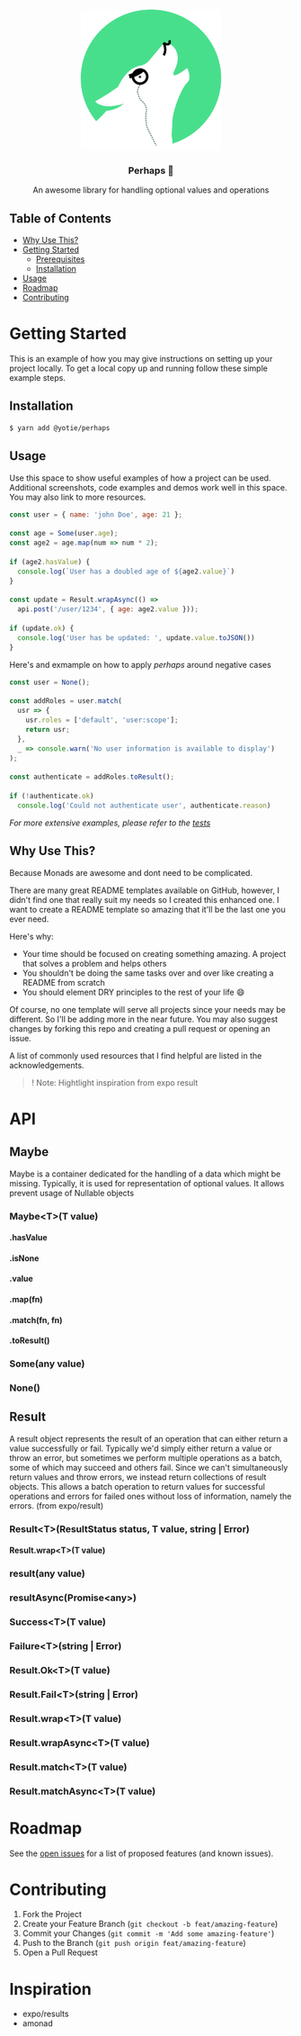 

<br />
<p align="center">
  <a href="https://github.com/yotieapp">
    <img src="docs/logo.png" alt="Logo" width="250" height="250">
  </a>

  <h3 align="center">Perhaps 🧐</h3>

  <p align="center">
    An awesome library for handling optional values and operations
  </p>
</p>

<!-- TABLE OF CONTENTS -->
## Table of Contents

* [Why Use This?](#why-use-this)
* [Getting Started](#getting-started)
  * [Prerequisites](#prerequisites)
  * [Installation](#installation)
* [Usage](#usage)
* [Roadmap](#roadmap)
* [Contributing](#contributing)


<!-- GETTING STARTED -->
# Getting Started

This is an example of how you may give instructions on setting up your project locally.
To get a local copy up and running follow these simple example steps.


## Installation


```sh
$ yarn add @yotie/perhaps
```

<!-- USAGE EXAMPLES -->
## Usage

Use this space to show useful examples of how a project can be used. Additional screenshots, code examples and demos work well in this space. You may also link to more resources.

```js
const user = { name: 'john Doe', age: 21 };

const age = Some(user.age);
const age2 = age.map(num => num * 2);

if (age2.hasValue) {
  console.log(`User has a doubled age of ${age2.value}`)
}

const update = Result.wrapAsync(() =>
  api.post('/user/1234', { age: age2.value }));

if (update.ok) {
  console.log('User has be updated: ', update.value.toJSON())
}
```

Here's and exmample on how to apply _perhaps_ around negative cases
```js
const user = None();

const addRoles = user.match(
  usr => {
    usr.roles = ['default', 'user:scope'];
    return usr;
  },
  _ => console.warn('No user information is available to display')
);

const authenticate = addRoles.toResult();

if (!authenticate.ok)
  console.log('Could not authenticate user', authenticate.reason)
```
_For more extensive examples, please refer to the [tests](https://example.com)_

## Why Use This?

Because Monads are awesome and dont need to be complicated.

There are many great README templates available on GitHub, however, I didn't find one that really suit my needs so I created this enhanced one. I want to create a README template so amazing that it'll be the last one you ever need.

Here's why:
* Your time should be focused on creating something amazing. A project that solves a problem and helps others
* You shouldn't be doing the same tasks over and over like creating a README from scratch
* You should element DRY principles to the rest of your life :smile:

Of course, no one template will serve all projects since your needs may be different. So I'll be adding more in the near future. You may also suggest changes by forking this repo and creating a pull request or opening an issue.

A list of commonly used resources that I find helpful are listed in the acknowledgements.

>! Note: Hightlight inspiration from expo result




# API

## Maybe
Maybe is a container dedicated for the handling of a data which might be missing. Typically, it is used for representation of optional values. It allows prevent usage of Nullable objects

### Maybe\<T\>(T value)
#### .hasValue
#### .isNone
#### .value
#### .map<T>(fn)
#### .match(fn, fn)
#### .toResult()

### Some(any value)

### None()


## Result
A result object represents the result of an operation that can either return a value successfully or fail. Typically we'd simply either return a value or throw an error, but sometimes we perform multiple operations as a batch, some of which may succeed and others fail. Since we can't simultaneously return values and throw errors, we instead return collections of result objects. This allows a batch operation to return values for successful operations and errors for failed ones without loss of information, namely the errors. (from expo/result)

### Result\<T\>(ResultStatus status, T value, string | Error)
#### Result.wrap\<T\>(T value)

### result(any value)
### resultAsync(Promise\<any\>)
### Success\<T\>(T value)
### Failure\<T\>(string | Error)

### Result.Ok\<T\>(T value)
### Result.Fail\<T\>(string | Error)
### Result.wrap\<T\>(T value)
### Result.wrapAsync\<T\>(T value)
### Result.match\<T\>(T value)
### Result.matchAsync\<T\>(T value)



<!-- ROADMAP -->
# Roadmap

See the [open issues](https://github.com/orgs/yotieapp/projects/1) for a list of proposed features (and known issues).



<!-- CONTRIBUTING -->
# Contributing
1. Fork the Project
2. Create your Feature Branch (`git checkout -b feat/amazing-feature`)
3. Commit your Changes (`git commit -m 'Add some amazing-feature'`)
4. Push to the Branch (`git push origin feat/amazing-feature`)
5. Open a Pull Request


# Inspiration
- expo/results
- amonad



<!-- MARKDOWN LINKS & IMAGES -->
<!-- https://www.markdownguide.org/basic-syntax/#reference-style-links -->
[forks-url]: https://github.com/othneildrew/Best-README-Template/network/members
[stars-shield]: https://img.shields.io/github/stars/othneildrew/Best-README-Template.svg?style=flat-square
[stars-url]: https://github.com/othneildrew/Best-README-Template/stargazers
[product-screenshot]: images/screenshot.png